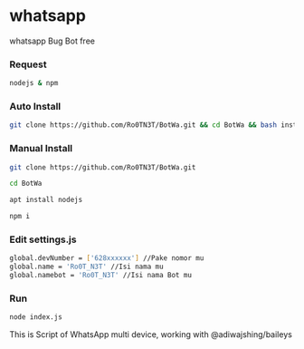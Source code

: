 # whatsapp
whatsapp Bug Bot  free


### Request
```bash
nodejs & npm
```

### Auto Install 
```bash
git clone https://github.com/Ro0TN3T/BotWa.git && cd BotWa && bash install.sh
```


### Manual Install 
```bash
git clone https://github.com/Ro0TN3T/BotWa.git
```
```bash
cd BotWa
```
```bash
apt install nodejs
```
```bash
npm i
```
### Edit settings.js
```bash
global.devNumber = ['628xxxxxx'] //Pake nomor mu
global.name = 'Ro0T_N3T' //Isi nama mu
global.namebot = 'Ro0T_N3T' //Isi nama Bot mu
```


### Run
```bash
node index.js
```
This is Script of WhatsApp multi device, working with @adiwajshing/baileys
